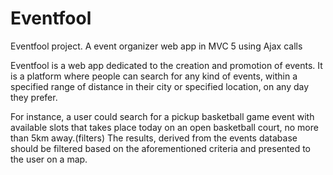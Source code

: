 # Eventfool
Eventfool project. 
A  event organizer web app in MVC 5 using Ajax calls 

Eventfool is a web app dedicated to the creation and promotion of events. 
It is a platform where people can search for any kind of events, within a specified range of distance in their city or specified location, on any day they prefer.

For instance, a user could search for a pickup basketball game event with available slots that takes place today on an open basketball court, no more than 5km away.(filters)
The results, derived from the events database should be filtered based on the aforementioned criteria and presented to the user on a map. 
